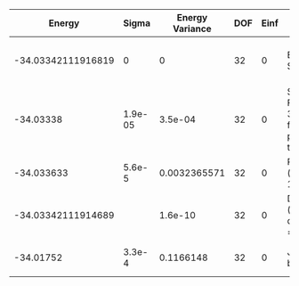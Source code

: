 | Energy             | Sigma   | Energy Variance | DOF | Einf | Method                                           | Reference |
|--------------------|---------|-----------------|-----|------|--------------------------------------------------|-----------|
| -34.03342111916819 | 0       | 0               | 32  | 0    | Exact Solution                                   | TODO: own code (exact solution) |
| -34.03338          | 1.9e-05 | 3.5e-04         | 32  | 0    | Symmetric FFN, Relu, 32 features per translation | TODO: own code (symmetric FFN) |
| -34.033633         | 5.6e-5  | 0.0032365571    | 32  | 0    | RBM (alpha = 1)                                  | TODO: own code (RBM) |
| -34.03342111914689 |         | 1.6e-10         | 32  | 0    | DMRG (bond dimension = 24)                       | TODO: own code (DMRG) |
| -34.01752          | 3.3e-4  | 0.1166148       | 32  | 0    | Jastrow baseline                                 | TODO: own code (Jastrow) |
